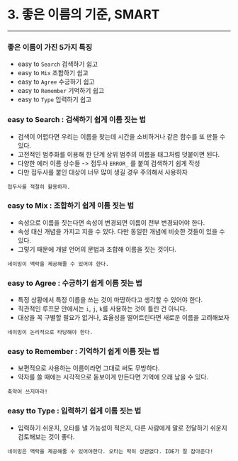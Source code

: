 # 3. 좋은 이름의 기준, SMART

---

### 좋은 이름이 가진 5가지 특징

- easy to `Search` 검색하기 쉽고
- easy to `Mix` 조합하기 쉽고
- easy to `Agree` 수긍하기 쉽고
- easy to `Remember` 기억하기 쉽고
- easy to `Type` 입력하기 쉽고

### easy to Search : 검색하기 쉽게 이름 짓는 법

- 검색이 어렵다면 우리는 이름을 찾는데 시간을 소비하거나 같은 함수를 또 만들 수 있다.
- 고전적인 범주화를 이용해 한 단계 상위 범주의 이름을 태그처럼 덧붙이면 된다.
- 다양한 에러 이름 상수들 -> 접두사 `ERROR_` 를 붙여 검색하기 쉽게 작성
- 다만 접두사를 붙인 대상이 너무 많이 생길 경우 주의해서 사용하자

```
접두사를 적절히 활용하자.
```

### easy to Mix : 조합하기 쉽게 이름 짓는 법

- 속성으로 이름을 짓는다면 속성이 변경되면 이름이 전부 변경되어야 한다.
- 속성 대신 개념을 가지고 지을 수 있다. 다만 동일한 개념에 비슷한 것들이 있을 수 있다.
- 그렇기 때문에 개발 언어의 문법과 조합해 이름을 짓는 것이다.

```
네이밍이 맥락을 제공해줄 수 있어야 한다.
```

### easy to Agree : 수긍하기 쉽게 이름 짓는 법

- 특정 상황에서 특정 이름을 쓰는 것이 마땅하다고 생각할 수 있어야 한다.
- 직관적인 루프문 안에서는 `i`, `j`, `k`를 사용하는 것이 틀린 건 아니다.
- 대상을 꼭 구별할 필요가 없거나, 효율성을 떨어트린다면 새로운 이름을 고려해보자

```
네이밍이 논리적으로 타당해야 한다.
```

### easy to Remember : 기억하기 쉽게 이름 짓는 법

- 보편적으로 사용하는 이름이라면 그대로 써도 무방하다.
- 약자를 쓸 때에는 시각적으로 돋보이게 만든다면 기억에 오래 남을 수 있다.

```
축약어 쓰지마라!
```

### easy tto Type : 입력하기 쉽게 이름 짓는 법

- 입력하기 쉬운지, 오타를 낼 가능성이 적은지, 다른 사람에게 말로 전달하기 쉬운지 검토해보는 것이 좋다.

```
네이밍은 맥락을 제공해줄 수 있어야한다. 오타는 딱히 상관없다. IDE가 잘 잡아준다!
```
